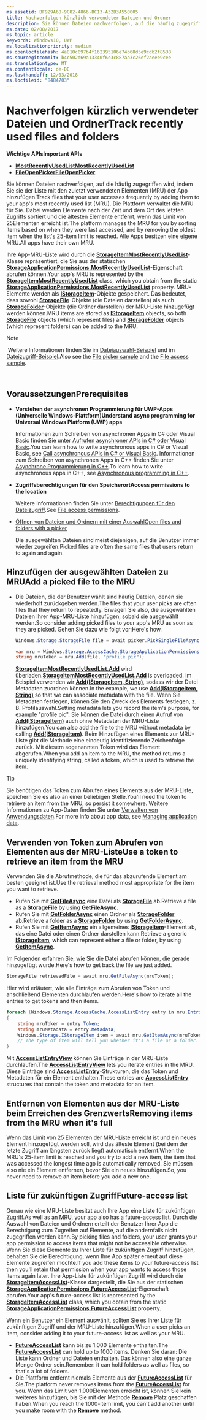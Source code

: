 ```yaml
---
ms.assetid: BF929A68-9C82-4866-BC13-A32B3A550005
title: Nachverfolgen kürzlich verwendeter Dateien und Ordner
description: Sie können Dateien nachverfolgen, auf die häufig zugegriffen wird, indem Sie diese der Liste mit den zuletzt verwendeten Elementen (MRU) der App hinzufügen.
ms.date: 02/08/2017
ms.topic: article
keywords: Windows10, UWP
ms.localizationpriority: medium
ms.openlocfilehash: 4a810c097b4f162395106e74b68d5e9cdb2f8538
ms.sourcegitcommit: b4c502d69a13340f6e3c887aa3c26ef2aeee9cee
ms.translationtype: MT
ms.contentlocale: de-DE
ms.lasthandoff: 12/03/2018
ms.locfileid: "8484703"
---
```

# <a name="track-recently-used-files-and-folders"></a><span data-ttu-id="ef100-104">Nachverfolgen kürzlich verwendeter Dateien und Ordner</span><span class="sxs-lookup"><span data-stu-id="ef100-104">Track recently used files and folders</span></span>

**<span data-ttu-id="ef100-105">Wichtige APIs</span><span class="sxs-lookup"><span data-stu-id="ef100-105">Important APIs</span></span>**

- [**<span data-ttu-id="ef100-106">MostRecentlyUsedList</span><span class="sxs-lookup"><span data-stu-id="ef100-106">MostRecentlyUsedList</span></span>**](https://msdn.microsoft.com/library/windows/apps/br207458)
- [**<span data-ttu-id="ef100-107">FileOpenPicker</span><span class="sxs-lookup"><span data-stu-id="ef100-107">FileOpenPicker</span></span>**](https://msdn.microsoft.com/library/windows/apps/hh738369)

<span data-ttu-id="ef100-108">Sie können Dateien nachverfolgen, auf die häufig zugegriffen wird, indem Sie sie der Liste mit den zuletzt verwendeten Elementen (MRU) der App hinzufügen.</span><span class="sxs-lookup"><span data-stu-id="ef100-108">Track files that your user accesses frequently by adding them to your app's most recently used list (MRU).</span></span> <span data-ttu-id="ef100-109">Die Plattform verwaltet die MRU für Sie. Dabei werden Elemente nach der Zeit und dem Ort des letzten Zugriffs sortiert und die ältesten Elemente entfernt, wenn das Limit von 25Elementen erreicht ist.</span><span class="sxs-lookup"><span data-stu-id="ef100-109">The platform manages the MRU for you by sorting items based on when they were last accessed, and by removing the oldest item when the list's 25-item limit is reached.</span></span> <span data-ttu-id="ef100-110">Alle Apps besitzen eine eigene MRU.</span><span class="sxs-lookup"><span data-stu-id="ef100-110">All apps have their own MRU.</span></span>

<span data-ttu-id="ef100-111">Ihre App-MRU-Liste wird durch die [**StorageItemMostRecentlyUsedList**](https://msdn.microsoft.com/library/windows/apps/br207475)-Klasse repräsentiert, die Sie aus der statischen [**StorageApplicationPermissions.MostRecentlyUsedList**](https://msdn.microsoft.com/library/windows/apps/br207458)-Eigenschaft abrufen können.</span><span class="sxs-lookup"><span data-stu-id="ef100-111">Your app's MRU is represented by the [**StorageItemMostRecentlyUsedList**](https://msdn.microsoft.com/library/windows/apps/br207475) class, which you obtain from the static [**StorageApplicationPermissions.MostRecentlyUsedList**](https://msdn.microsoft.com/library/windows/apps/br207458) property.</span></span> <span data-ttu-id="ef100-112">MRU-Elemente werden als [**IStorageItem**](https://msdn.microsoft.com/library/windows/apps/br227129)-Objekte gespeichert. Das bedeutet, dass sowohl [**StorageFile**](https://msdn.microsoft.com/library/windows/apps/br227171)-Objekte (die Dateien darstellen) als auch [**StorageFolder**](https://msdn.microsoft.com/library/windows/apps/br227230)-Objekte (die Ordner darstellen) der MRU-Liste hinzugefügt werden können.</span><span class="sxs-lookup"><span data-stu-id="ef100-112">MRU items are stored as [**IStorageItem**](https://msdn.microsoft.com/library/windows/apps/br227129) objects, so both [**StorageFile**](https://msdn.microsoft.com/library/windows/apps/br227171) objects (which represent files) and [**StorageFolder**](https://msdn.microsoft.com/library/windows/apps/br227230) objects (which represent folders) can be added to the MRU.</span></span>

> [!NOTE]
> <span data-ttu-id="ef100-113">Weitere Informationen finden Sie im [Dateiauswahl-Beispiel](http://go.microsoft.com/fwlink/p/?linkid=619994) und im [Dateizugriff-Beispiel](http://go.microsoft.com/fwlink/p/?linkid=619995).</span><span class="sxs-lookup"><span data-stu-id="ef100-113">Also see the [File picker sample](http://go.microsoft.com/fwlink/p/?linkid=619994) and the [File access sample](http://go.microsoft.com/fwlink/p/?linkid=619995).</span></span>

 

## <a name="prerequisites"></a><span data-ttu-id="ef100-114">Voraussetzungen</span><span class="sxs-lookup"><span data-stu-id="ef100-114">Prerequisites</span></span>

-   **<span data-ttu-id="ef100-115">Verstehen der asynchronen Programmierung für UWP-Apps (Universelle Windows-Plattform)</span><span class="sxs-lookup"><span data-stu-id="ef100-115">Understand async programming for Universal Windows Platform (UWP) apps</span></span>**

    <span data-ttu-id="ef100-116">Informationen zum Schreiben von asynchronen Apps in C# oder Visual Basic finden Sie unter [Aufrufen asynchroner APIs in C# oder Visual Basic](https://msdn.microsoft.com/library/windows/apps/mt187337).</span><span class="sxs-lookup"><span data-stu-id="ef100-116">You can learn how to write asynchronous apps in C# or Visual Basic, see [Call asynchronous APIs in C# or Visual Basic](https://msdn.microsoft.com/library/windows/apps/mt187337).</span></span> <span data-ttu-id="ef100-117">Informationen zum Schreiben von asynchronen Apps in C++ finden Sie unter [Asynchrone Programmierung in C++](https://msdn.microsoft.com/library/windows/apps/mt187334).</span><span class="sxs-lookup"><span data-stu-id="ef100-117">To learn how to write asynchronous apps in C++, see [Asynchronous programming in C++](https://msdn.microsoft.com/library/windows/apps/mt187334).</span></span>

-   **<span data-ttu-id="ef100-118">Zugriffsberechtigungen für den Speicherort</span><span class="sxs-lookup"><span data-stu-id="ef100-118">Access permissions to the location</span></span>**

    <span data-ttu-id="ef100-119">Weitere Informationen finden Sie unter [Berechtigungen für den Dateizugriff](file-access-permissions.md).</span><span class="sxs-lookup"><span data-stu-id="ef100-119">See [File access permissions](file-access-permissions.md).</span></span>

-   [<span data-ttu-id="ef100-120">Öffnen von Dateien und Ordnern mit einer Auswahl</span><span class="sxs-lookup"><span data-stu-id="ef100-120">Open files and folders with a picker</span></span>](quickstart-using-file-and-folder-pickers.md)

    <span data-ttu-id="ef100-121">Die ausgewählten Dateien sind meist diejenigen, auf die Benutzer immer wieder zugreifen.</span><span class="sxs-lookup"><span data-stu-id="ef100-121">Picked files are often the same files that users return to again and again.</span></span>

 ## <a name="add-a-picked-file-to-the-mru"></a><span data-ttu-id="ef100-122">Hinzufügen der ausgewählten Dateien zu MRU</span><span class="sxs-lookup"><span data-stu-id="ef100-122">Add a picked file to the MRU</span></span>

-   <span data-ttu-id="ef100-123">Die Dateien, die der Benutzer wählt sind häufig Dateien, denen sie wiederholt zurückgeben werden.</span><span class="sxs-lookup"><span data-stu-id="ef100-123">The files that your user picks are often files that they return to repeatedly.</span></span> <span data-ttu-id="ef100-124">Erwägen Sie also, die ausgewählten Dateien Ihrer App-MRU-Liste hinzufügen, sobald sie ausgewählt werden.</span><span class="sxs-lookup"><span data-stu-id="ef100-124">So consider adding picked files to your app's MRU as soon as they are picked.</span></span> <span data-ttu-id="ef100-125">Gehen Sie dazu wie folgt vor:</span><span class="sxs-lookup"><span data-stu-id="ef100-125">Here's how.</span></span>

    ```cs
    Windows.Storage.StorageFile file = await picker.PickSingleFileAsync();

    var mru = Windows.Storage.AccessCache.StorageApplicationPermissions.MostRecentlyUsedList;
    string mruToken = mru.Add(file, "profile pic");
    ```

    <span data-ttu-id="ef100-126">[**StorageItemMostRecentlyUsedList.Add**](https://msdn.microsoft.com/library/windows/apps/br207476) wird überladen.</span><span class="sxs-lookup"><span data-stu-id="ef100-126">[**StorageItemMostRecentlyUsedList.Add**](https://msdn.microsoft.com/library/windows/apps/br207476) is overloaded.</span></span> <span data-ttu-id="ef100-127">Im Beispiel verwenden wir [**Add(IStorageItem, String)**](https://msdn.microsoft.com/library/windows/apps/br207481), sodass wir der Datei Metadaten zuordnen können.</span><span class="sxs-lookup"><span data-stu-id="ef100-127">In the example, we use [**Add(IStorageItem, String)**](https://msdn.microsoft.com/library/windows/apps/br207481) so that we can associate metadata with the file.</span></span> <span data-ttu-id="ef100-128">Wenn Sie Metadaten festlegen, können Sie den Zweck des Elements festlegen, z. B. Profilauswahl.</span><span class="sxs-lookup"><span data-stu-id="ef100-128">Setting metadata lets you record the item's purpose, for example "profile pic".</span></span> <span data-ttu-id="ef100-129">Sie können die Datei durch einen Aufruf von [**Add(IStorageItem)**](https://msdn.microsoft.com/library/windows/apps/br207480) auch ohne Metadaten der MRU-Liste hinzufügen.</span><span class="sxs-lookup"><span data-stu-id="ef100-129">You can also add the file to the MRU without metadata by calling [**Add(IStorageItem)**](https://msdn.microsoft.com/library/windows/apps/br207480).</span></span> <span data-ttu-id="ef100-130">Beim Hinzufügen eines Elements zur MRU-Liste gibt die Methode eine eindeutig identifizierende Zeichenfolge zurück. Mit diesem sogenannten Token wird das Element abgerufen.</span><span class="sxs-lookup"><span data-stu-id="ef100-130">When you add an item to the MRU, the method returns a uniquely identifying string, called a token, which is used to retrieve the item.</span></span>

> [!TIP]
> <span data-ttu-id="ef100-131">Sie benötigen das Token zum Abrufen eines Elements aus der MRU-Liste, speichern Sie es also an einer beliebigen Stelle.</span><span class="sxs-lookup"><span data-stu-id="ef100-131">You'll need the token to retrieve an item from the MRU, so persist it somewhere.</span></span> <span data-ttu-id="ef100-132">Weitere Informationen zu App-Daten finden Sie unter [Verwalten von Anwendungsdaten](https://msdn.microsoft.com/library/windows/apps/hh465109).</span><span class="sxs-lookup"><span data-stu-id="ef100-132">For more info about app data, see [Managing application data](https://msdn.microsoft.com/library/windows/apps/hh465109).</span></span>

## <a name="use-a-token-to-retrieve-an-item-from-the-mru"></a><span data-ttu-id="ef100-133">Verwenden von Token zum Abrufen von Elementen aus der MRU-Liste</span><span class="sxs-lookup"><span data-stu-id="ef100-133">Use a token to retrieve an item from the MRU</span></span>

<span data-ttu-id="ef100-134">Verwenden Sie die Abrufmethode, die für das abzurufende Element am besten geeignet ist.</span><span class="sxs-lookup"><span data-stu-id="ef100-134">Use the retrieval method most appropriate for the item you want to retrieve.</span></span>

-   <span data-ttu-id="ef100-135">Rufen Sie mit [**GetFileAsync**](https://msdn.microsoft.com/library/windows/apps/br207486) eine Datei als [**StorageFile**](https://msdn.microsoft.com/library/windows/apps/br227171) ab.</span><span class="sxs-lookup"><span data-stu-id="ef100-135">Retrieve a file as a [**StorageFile**](https://msdn.microsoft.com/library/windows/apps/br227171) by using [**GetFileAsync**](https://msdn.microsoft.com/library/windows/apps/br207486).</span></span>
-   <span data-ttu-id="ef100-136">Rufen Sie mit [**GetFolderAsync**](https://msdn.microsoft.com/library/windows/apps/br207489) einen Ordner als [**StorageFolder**](https://msdn.microsoft.com/library/windows/apps/br227230) ab.</span><span class="sxs-lookup"><span data-stu-id="ef100-136">Retrieve a folder as a [**StorageFolder**](https://msdn.microsoft.com/library/windows/apps/br227230) by using [**GetFolderAsync**](https://msdn.microsoft.com/library/windows/apps/br207489).</span></span>
-   <span data-ttu-id="ef100-137">Rufen Sie mit [**GetItemAsync**](https://msdn.microsoft.com/library/windows/apps/br207492) ein allgemeines [**IStorageItem**](https://msdn.microsoft.com/library/windows/apps/br227129)-Element ab, das eine Datei oder einen Ordner darstellen kann.</span><span class="sxs-lookup"><span data-stu-id="ef100-137">Retrieve a generic [**IStorageItem**](https://msdn.microsoft.com/library/windows/apps/br227129), which can represent either a file or folder, by using [**GetItemAsync**](https://msdn.microsoft.com/library/windows/apps/br207492).</span></span>

<span data-ttu-id="ef100-138">Im Folgenden erfahren Sie, wie Sie die Datei abrufen können, die gerade hinzugefügt wurde.</span><span class="sxs-lookup"><span data-stu-id="ef100-138">Here's how to get back the file we just added.</span></span>

```cs
StorageFile retrievedFile = await mru.GetFileAsync(mruToken);
```

<span data-ttu-id="ef100-139">Hier wird erläutert, wie alle Einträge zum Abrufen von Token und anschließend Elementen durchlaufen werden.</span><span class="sxs-lookup"><span data-stu-id="ef100-139">Here's how to iterate all the entries to get tokens and then items.</span></span>

```cs
foreach (Windows.Storage.AccessCache.AccessListEntry entry in mru.Entries)
{
    string mruToken = entry.Token;
    string mruMetadata = entry.Metadata;
    Windows.Storage.IStorageItem item = await mru.GetItemAsync(mruToken);
    // The type of item will tell you whether it's a file or a folder.
}
```

<span data-ttu-id="ef100-140">Mit [**AccessListEntryView**](https://msdn.microsoft.com/library/windows/apps/br227349) können Sie Einträge in der MRU-Liste durchlaufen.</span><span class="sxs-lookup"><span data-stu-id="ef100-140">The [**AccessListEntryView**](https://msdn.microsoft.com/library/windows/apps/br227349) lets you iterate entries in the MRU.</span></span> <span data-ttu-id="ef100-141">Diese Einträge sind [**AccessListEntry**](https://msdn.microsoft.com/library/windows/apps/br227348)-Strukturen, die das Token und Metadaten für ein Element enthalten.</span><span class="sxs-lookup"><span data-stu-id="ef100-141">These entries are [**AccessListEntry**](https://msdn.microsoft.com/library/windows/apps/br227348) structures that contain the token and metadata for an item.</span></span>

## <a name="removing-items-from-the-mru-when-its-full"></a><span data-ttu-id="ef100-142">Entfernen von Elementen aus der MRU-Liste beim Erreichen des Grenzwerts</span><span class="sxs-lookup"><span data-stu-id="ef100-142">Removing items from the MRU when it's full</span></span>

<span data-ttu-id="ef100-143">Wenn das Limit von 25 Elementen der MRU-Liste erreicht ist und ein neues Element hinzugefügt werden soll, wird das älteste Element (bei dem der letzte Zugriff am längsten zurück liegt) automatisch entfernt.</span><span class="sxs-lookup"><span data-stu-id="ef100-143">When the MRU's 25-item limit is reached and you try to add a new item, the item that was accessed the longest time ago is automatically removed.</span></span> <span data-ttu-id="ef100-144">Sie müssen also nie ein Element entfernen, bevor Sie ein neues hinzufügen.</span><span class="sxs-lookup"><span data-stu-id="ef100-144">So, you never need to remove an item before you add a new one.</span></span>

## <a name="future-access-list"></a><span data-ttu-id="ef100-145">Liste für zukünftigen Zugriff</span><span class="sxs-lookup"><span data-stu-id="ef100-145">Future-access list</span></span>

<span data-ttu-id="ef100-146">Genau wie eine MRU-Liste besitzt auch Ihre App eine Liste für zukünftigen Zugriff.</span><span class="sxs-lookup"><span data-stu-id="ef100-146">As well as an MRU, your app also has a future-access list.</span></span> <span data-ttu-id="ef100-147">Durch die Auswahl von Dateien und Ordnern erteilt der Benutzer Ihrer App die Berechtigung zum Zugreifen auf Elemente, auf die andernfalls nicht zugegriffen werden kann.</span><span class="sxs-lookup"><span data-stu-id="ef100-147">By picking files and folders, your user grants your app permission to access items that might not be accessible otherwise.</span></span> <span data-ttu-id="ef100-148">Wenn Sie diese Elemente zu Ihrer Liste für zukünftigen Zugriff hinzufügen, behalten Sie die Berechtigung, wenn Ihre App später erneut auf diese Elemente zugreifen möchte.</span><span class="sxs-lookup"><span data-stu-id="ef100-148">If you add these items to your future-access list then you'll retain that permission when your app wants to access those items again later.</span></span> <span data-ttu-id="ef100-149">Ihre App-Liste für zukünftigen Zugriff wird durch die [**StorageItemAccessList**](https://msdn.microsoft.com/library/windows/apps/br207459)-Klasse dargestellt, die Sie aus der statischen [**StorageApplicationPermissions.FutureAccessList**](https://msdn.microsoft.com/library/windows/apps/br207457)-Eigenschaft abrufen.</span><span class="sxs-lookup"><span data-stu-id="ef100-149">Your app's future-access list is represented by the [**StorageItemAccessList**](https://msdn.microsoft.com/library/windows/apps/br207459) class, which you obtain from the static [**StorageApplicationPermissions.FutureAccessList**](https://msdn.microsoft.com/library/windows/apps/br207457) property.</span></span>

<span data-ttu-id="ef100-150">Wenn ein Benutzer ein Element auswählt, sollten Sie es Ihrer Liste für zukünftigen Zugriff und der MRU-Liste hinzufügen.</span><span class="sxs-lookup"><span data-stu-id="ef100-150">When a user picks an item, consider adding it to your future-access list as well as your MRU.</span></span>

-   <span data-ttu-id="ef100-151">[**FutureAccessList**](https://msdn.microsoft.com/library/windows/apps/br207457) kann bis zu 1.000 Elemente enthalten.</span><span class="sxs-lookup"><span data-stu-id="ef100-151">The [**FutureAccessList**](https://msdn.microsoft.com/library/windows/apps/br207457) can hold up to 1000 items.</span></span> <span data-ttu-id="ef100-152">Denken Sie daran: Die Liste kann Ordner und Dateien enthalten. Das können also eine ganze Menge Ordner sein.</span><span class="sxs-lookup"><span data-stu-id="ef100-152">Remember: it can hold folders as well as files, so that's a lot of folders.</span></span>
-   <span data-ttu-id="ef100-153">Die Plattform entfernt niemals Elemente aus der [**FutureAccessList**](https://msdn.microsoft.com/library/windows/apps/br207457) für Sie.</span><span class="sxs-lookup"><span data-stu-id="ef100-153">The platform never removes items from the [**FutureAccessList**](https://msdn.microsoft.com/library/windows/apps/br207457) for you.</span></span> <span data-ttu-id="ef100-154">Wenn das Limit von 1.000Elementen erreicht ist, können Sie kein weiteres hinzufügen, bis Sie mit der Methode [**Remove**](https://msdn.microsoft.com/library/windows/apps/br207497) Platz geschaffen haben.</span><span class="sxs-lookup"><span data-stu-id="ef100-154">When you reach the 1000-item limit, you can't add another until you make room with the [**Remove**](https://msdn.microsoft.com/library/windows/apps/br207497) method.</span></span>
